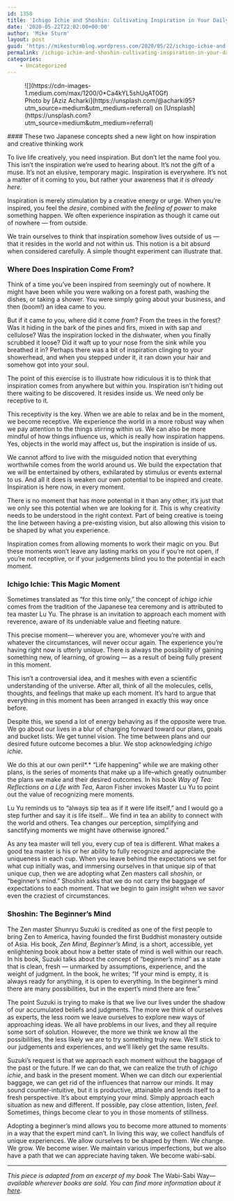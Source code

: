 ```yaml
---
id: 1358
title: 'Ichigo Ichie and Shoshin: Cultivating Inspiration in Your Daily Life'
date: '2020-05-22T22:02:00+00:00'
author: 'Mike Sturm'
layout: post
guid: 'https://mikesturmblog.wordpress.com/2020/05/22/ichigo-ichie-and-shoshin-cultivating-inspiration-in-your-daily-life/'
permalink: /ichigo-ichie-and-shoshin-cultivating-inspiration-in-your-daily-life/
categories:
    - Uncategorized
---
```


<figure class="wp-caption">![](https://cdn-images-1.medium.com/max/1200/0*Ca4kYL5shUqAT0Gf)<figcaption class="wp-caption-text">Photo by [Aziz Acharki](https://unsplash.com/@acharki95?utm_source=medium&utm_medium=referral) on [Unsplash](https://unsplash.com?utm_source=medium&utm_medium=referral)</figcaption></figure>#### These two Japanese concepts shed a new light on how inspiration and creative thinking work

To live life creatively, you need inspiration. But don’t let the name fool you. This isn’t the inspiration we’re used to hearing about. It’s not the gift of a muse. It’s not an elusive, temporary magic. Inspiration is everywhere. It’s not a matter of it coming to you, but rather your awareness that *it is already here*.

Inspiration is merely stimulation by a creative energy or urge. When you’re inspired, you feel the *desire*, combined with the *feeling of power* to make something happen. We often experience inspiration as though it came out of nowhere — from outside.

We train ourselves to think that inspiration somehow lives outside of us — that it resides in the world and not within us. This notion is a bit absurd when considered carefully. A simple thought experiment can illustrate that.

### Where Does Inspiration Come From?

Think of a time you’ve been inspired from seemingly out of nowhere. It might have been while you were walking on a forest path, washing the dishes, or taking a shower. You were simply going about your business, and then (boom!) an idea came to you.

But if it came *to* you, where did it come *from*? From the trees in the forest? Was it hiding in the bark of the pines and firs, mixed in with sap and cellulose? Was the inspiration locked in the dishwater, when you finally scrubbed it loose? Did it waft up to your nose from the sink while you breathed it in? Perhaps there was a bit of inspiration clinging to your showerhead, and when you stepped under it, it ran down your hair and somehow got into your soul.

The point of this exercise is to illustrate how ridiculous it is to think that inspiration comes from anywhere but within you. Inspiration isn’t hiding out there waiting to be discovered. It resides inside us. We need only be receptive to it.

This receptivity is the key. When we are able to relax and be in the moment, we become receptive. We experience the world in a more robust way when we pay attention to the things stirring within us. We can also be more mindful of how things influence us, which is really how inspiration happens. Yes, objects in the world may affect us, but the inspiration is inside of us.

We cannot afford to live with the misguided notion that everything worthwhile comes from the world around us. We build the expectation that we will be entertained by others, exhilarated by stimulus or events external to us. And all it does is weaken our own potential to be inspired and create. Inspiration is here now, in every moment.

There is no moment that has more potential in it than any other, it’s just that we only see this potential when we are looking for it. This is why creativity needs to be understood in the right context. Part of being creative is toeing the line between having a pre-existing vision, but also allowing this vision to be shaped by what you experience.

Inspiration comes from allowing moments to work their magic on you. But these moments won’t leave any lasting marks on you if you’re not open, if you’re not receptive, or if your judgements blind you to the potential in each moment.

### Ichigo Ichie: This Magic Moment

Sometimes translated as “for this time only,” the concept of *ichigo ichie* comes from the tradition of the Japanese tea ceremony and is attributed to tea master Lu Yu. The phrase is an invitation to approach each moment with reverence, aware of its undeniable value and fleeting nature.

This precise moment— wherever you are, whomever you’re with and whatever the circumstances, will never occur again. The experience you’re having right now is utterly unique. There is always the possibility of gaining something new, of learning, of growing — as a result of being fully present in this moment.

This isn’t a controversial idea, and it meshes with even a scientific understanding of the universe. After all, think of all the molecules, cells, thoughts, and feelings that make up each moment. It’s hard to argue that everything in this moment has been arranged in exactly this way once before.

Despite this, we spend a lot of energy behaving as if the opposite were true. We go about our lives in a blur of charging forward toward our plans, goals and bucket lists. We get tunnel vision. The time between plans and our desired future outcome becomes a blur. We stop acknowledging *ichigo ichie*.

We do this at our own peril*.* “Life happening” while we are making other plans, is the series of moments that make up a life–which greatly outnumber the plans we make and their desired outcomes. In his book *Way of Tea: Reflections on a Life with Tea*, Aaron Fisher invokes Master Lu Yu to point out the value of recognizing mere moments.

Lu Yu reminds us to “always sip tea as if it were life itself,” and I would go a step further and say it *is* life itself… We find in tea an ability to connect with the world and others. Tea changes our perception, simplifying and sanctifying moments we might have otherwise ignored.”

As any tea master will tell you, every cup of tea is different. What makes a good tea master is his or her ability to fully recognize and appreciate the uniqueness in each cup. When you leave behind the expectations we set for what cup initially was, and immersing ourselves in that unique sip of that unique cup, then we are adopting what Zen masters call *shoshin*, or “beginner’s mind.” Shoshin asks that we do not carry the baggage of expectations to each moment. That we begin to gain insight when we savor even the craziest of circumstances.

### Shoshin: The Beginner’s Mind

The Zen master Shunryu Suzuki is credited as one of the first people to bring Zen to America, having founded the first Buddhist monastery outside of Asia. His book, *Zen Mind, Beginner’s Mind,* is a short, accessible, yet enlightening book about how a better state of mind is well within our reach. In his book, Suzuki talks about the concept of “beginner’s mind” as a state that is clean, fresh — unmarked by assumptions, experience, and the weight of judgment. In the book, he writes; “If your mind is empty, it is always ready for anything, it is open to everything. In the beginner’s mind there are many possibilities, but in the expert’s mind there are few.”

The point Suzuki is trying to make is that we live our lives under the shadow of our accumulated beliefs and judgments. The more we think of ourselves as experts, the less room we leave ourselves to explore new ways of approaching ideas. We all have problems in our lives, and they all require some sort of solution. However, the more we think we know all the possibilities, the less likely we are to try something truly new. We’ll stick to our judgements and experiences, and we’ll likely get the same results.

Suzuki’s request is that we approach each moment without the baggage of the past or the future. If we can do that, we can realize the truth of *ichigo ichie*, and bask in the present moment. When we can ditch our experiential baggage, we can get rid of the influences that narrow our minds. It may sound counter-intuitive, but it is productive, attainable and lends itself to a fresh perspective. It’s about emptying your mind. Simply approach each situation as new and different. If possible, pay close attention, listen, *feel*. Sometimes, things become clear to you in those moments of stillness.

Adopting a beginner’s mind allows you to become more attuned to moments in a way that the expert mind can’t. In living this way, we collect handfuls of unique experiences. We allow ourselves to be shaped by them. We change. We grow. We become wiser. We maintain various imperfections, but we also have a path that we can appreciate having taken. We become wabi-sabi.

---

*This piece is adapted from an excerpt of my book* The Wabi-Sabi Way— *available wherever books are sold. You can find more information about it* [*here*](http://mikesturm.net/wabi-sabi-way)*.*